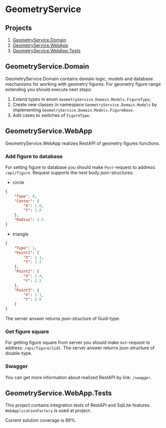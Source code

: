 # GeometryService

## Projects
1. [GeometryService.Domain](#geometryservicedomain)
1. [GeometryService.WebApp](#geometryservicewebapp)
1. [GeometryService.WebApp.Tests](#geometryservicewebapptests)


## GeometryService.Domain
GeometryService.Domain contains domain logic, models and database mechanisms for working with geometry figures.
For geometry figure range extending you should execute next steps:
1. Extend types in enum `GeometryService.Domain.Models.FigureType`;
1. Create new classes in namespace `GeometryService.Domain.Models` by implementing `GeometryService.Domain.Models.FigureBase`.
1. Add cases to switches of `FigureType`.

## GeometryService.WebApp
GeometryService.WebApp realizes RestAPI of geometry figures functions.
### Add figure to database
For setting figure to database you should make `Post`-request to address: `/api/figure`. 
Request supports the next body json-structures:
- circle
```json
{
    "Type": 0,
    "Center": {
        "X": 1.0,
        "Y": 1.0
    },
    "Radius": 3.5
}
```
- triangle
```json
{
    "Type": 1,
    "Point1": {
        "X": 1.1,
        "Y": 1.2
    },
    "Point2": {
        "X": 1.4,
        "Y": 2.5
    },
    "Point3": {
        "X": 2.1,
        "Y": 2.6
    }
}
```
The server answer returns json-structure of Guid-type.

### Get figure square
For getting figure square from server you should make `Get`-request to address: `/api/figure/{id}`.
The server answer returns json-structure of double-type.

### Swagger
You can get more information about realized RestAPI by link: `/swagger`.

## GeometryService.WebApp.Tests
This project contains integration tests of RestAPI and SqlLite features. 
`WebApplicationFactory` is used at project.

Current solution coverage is 89%.